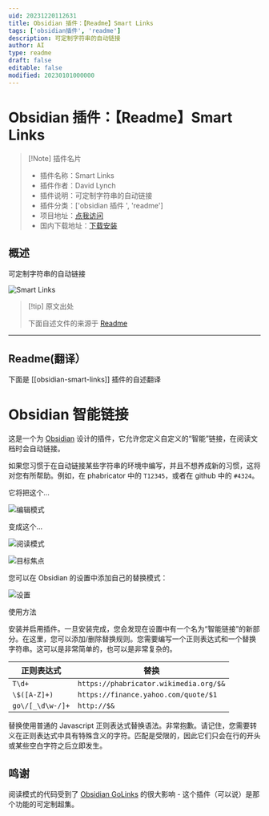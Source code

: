 ```yaml
---
uid: 20231220112631
title: Obsidian 插件：【Readme】Smart Links
tags: ['obsidian插件', 'readme']
description: 可定制字符串的自动链接
author: AI
type: readme
draft: false
editable: false
modified: 20230101000000
---
```


# Obsidian 插件：【Readme】Smart Links

> [!Note] 插件名片
> - 插件名称：Smart Links
> - 插件作者：David Lynch
> - 插件说明：可定制字符串的自动链接
> - 插件分类：['obsidian 插件 ', 'readme']
> - 项目地址：[点我访问](https://github.com/kemayo/obsidian-smart-links)
> - 国内下载地址：[下载安装](https://pkmer.cn/products/plugin/pluginMarket/?obsidian-smart-links)

## 概述

可定制字符串的自动链接

![Smart Links](https://cdn.pkmer.cn/covers/obsidian-smart-links.png!pkmer)

> [!tip] 原文出处
>
>下面自述文件的来源于 [Readme](https://ghproxy.net/https://raw.githubusercontent.com/kemayo/obsidian-smart-links/master/README.md)

---

## Readme(翻译）

下面是 [[obsidian-smart-links]] 插件的自述翻译

# Obsidian 智能链接

这是一个为 [Obsidian](https://obsidian.md) 设计的插件，它允许您定义自定义的“智能”链接，在阅读文档时会自动链接。

如果您习惯于在自动链接某些字符串的环境中编写，并且不想养成新的习惯，这将对您有所帮助。例如，在 phabricator 中的 `T12345`，或者在 github 中的 `#4324`。

它将把这个...

![编辑模式](https://cdn.pkmer.cn/covers/obsidian-smart-links_1_0.png!pkmer)

变成这个...

![阅读模式](https://cdn.pkmer.cn/covers/obsidian-smart-links_1_1.png!pkmer)

![目标焦点](https://cdn.pkmer.cn/covers/obsidian-smart-links_1_2.png!pkmer)

您可以在 Obsidian 的设置中添加自己的替换模式：

![设置](https://cdn.pkmer.cn/covers/obsidian-smart-links_1_3.png!pkmer)

使用方法

安装并启用插件。一旦安装完成，您会发现在设置中有一个名为“智能链接”的新部分。在这里，您可以添加/删除替换规则。您需要编写一个正则表达式和一个替换字符串。这可以是非常简单的，也可以是非常复杂的。

| 正则表达式 | 替换                             |
|--------------------|-----------------------------------------|
| `T\d+`             | `https://phabricator.wikimedia.org/$&`  |
| `\$([A-Z]+)`       | `https://finance.yahoo.com/quote/$1`    |
| `go\/[_\d\w-/]+`   | `http://$&`                             |

替换使用普通的 Javascript 正则表达式替换语法。非常抱歉。请记住，您需要转义在正则表达式中具有特殊含义的字符。匹配是受限的，因此它们只会在行的开头或某些空白字符之后立即发生。

## 鸣谢

阅读模式的代码受到了 [Obsidian GoLinks](https://github.com/xavdid/obsidian-golinks) 的很大影响 - 这个插件（可以说）是那个功能的可定制超集。
